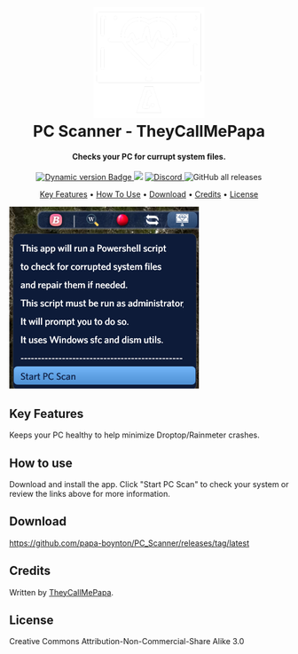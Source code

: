<h1 align="center">
  <br>
  <a href="#"><img src="Images/Logo.png" alt="Logo" width="200"></a>
  <br>
  PC Scanner - TheyCallMePapa
  <br>
</h1>

<h4 align="center">Checks your PC for currupt system files.</h4>

<p align="center">
  <a href="https://droptopfour.com/community-apps">
    <img alt="Dynamic version Badge" src="https://img.shields.io/badge/dynamic/json?url=https%3A%2F%2Fraw.githubusercontent.com%2FDroptop-Four%2FGlobalData%2Fmain%2Fdata%2Fcommunity_apps%2Fcommunity_apps.json&query=%24.apps%5B%3F(%40.app.name%20%3D%3D%20'PC%20Scanner')%5D.app.version&prefix=v&label=Version&color=43ff64">
  </a>
  <a href="https://droptopfour.com"><img src="https://img.shields.io/badge/Droptop%20Four%20Website-43ff64"></a>
  <a href="https://droptopfour.com/discord">
      <img alt="Discord" src="https://img.shields.io/discord/800124057923485728">
  </a>
  <img alt="GitHub all releases" src="https://img.shields.io/github/downloads/papa-boynton/PC_Scanner/total">
</p>

<p align="center">
  <a href="#key-features">Key Features</a> •
  <a href="#how-to-use">How To Use</a> •
  <a href="#download">Download</a> •
  <a href="#credits">Credits</a> •
  <a href="#license">License</a>
</p>

![screenshot](Images/Screenshot.png)

## Key Features
Keeps your PC healthy to help minimize Droptop/Rainmeter crashes.

## How to use
Download and install the app.  Click "Start PC Scan" to check your system or review the links above for more information.

## Download
https://github.com/papa-boynton/PC_Scanner/releases/tag/latest

## Credits
Written by [TheyCallMePapa](https://github.com/papa-boynton).

## License
Creative Commons Attribution-Non-Commercial-Share Alike 3.0
